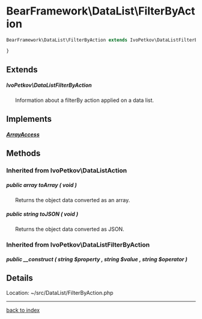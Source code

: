 # BearFramework\DataList\FilterByAction

```php
BearFramework\DataList\FilterByAction extends IvoPetkov\DataListFilterByAction implements ArrayAccess {

}
```

## Extends

##### IvoPetkov\DataListFilterByAction

&nbsp;&nbsp;&nbsp;&nbsp;&nbsp;&nbsp;Information about a filterBy action applied on a data list.

## Implements

##### [ArrayAccess](http://php.net/manual/en/class.arrayaccess.php)

## Methods

### Inherited from IvoPetkov\DataListAction

##### public array toArray ( void )

&nbsp;&nbsp;&nbsp;&nbsp;&nbsp;&nbsp;Returns the object data converted as an array.

##### public string toJSON ( void )

&nbsp;&nbsp;&nbsp;&nbsp;&nbsp;&nbsp;Returns the object data converted as JSON.

### Inherited from IvoPetkov\DataListFilterByAction

##### public __construct ( string $property , string $value , string $operator )

## Details

Location: ~/src/DataList/FilterByAction.php

---

[back to index](index.md)

